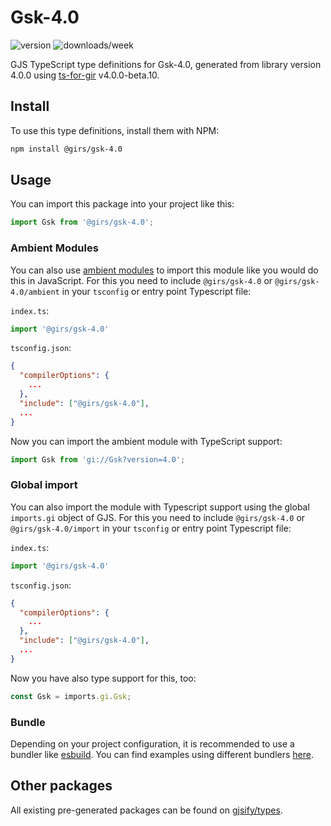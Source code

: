 
# Gsk-4.0

![version](https://img.shields.io/npm/v/@girs/gsk-4.0)
![downloads/week](https://img.shields.io/npm/dw/@girs/gsk-4.0)


GJS TypeScript type definitions for Gsk-4.0, generated from library version 4.0.0 using [ts-for-gir](https://github.com/gjsify/ts-for-gir) v4.0.0-beta.10.


## Install

To use this type definitions, install them with NPM:
```bash
npm install @girs/gsk-4.0
```

## Usage

You can import this package into your project like this:
```ts
import Gsk from '@girs/gsk-4.0';
```

### Ambient Modules

You can also use [ambient modules](https://github.com/gjsify/ts-for-gir/tree/main/packages/cli#ambient-modules) to import this module like you would do this in JavaScript.
For this you need to include `@girs/gsk-4.0` or `@girs/gsk-4.0/ambient` in your `tsconfig` or entry point Typescript file:

`index.ts`:
```ts
import '@girs/gsk-4.0'
```

`tsconfig.json`:
```json
{
  "compilerOptions": {
    ...
  },
  "include": ["@girs/gsk-4.0"],
  ...
}
```

Now you can import the ambient module with TypeScript support: 

```ts
import Gsk from 'gi://Gsk?version=4.0';
```

### Global import

You can also import the module with Typescript support using the global `imports.gi` object of GJS.
For this you need to include `@girs/gsk-4.0` or `@girs/gsk-4.0/import` in your `tsconfig` or entry point Typescript file:

`index.ts`:
```ts
import '@girs/gsk-4.0'
```

`tsconfig.json`:
```json
{
  "compilerOptions": {
    ...
  },
  "include": ["@girs/gsk-4.0"],
  ...
}
```

Now you have also type support for this, too:

```ts
const Gsk = imports.gi.Gsk;
```

### Bundle

Depending on your project configuration, it is recommended to use a bundler like [esbuild](https://esbuild.github.io/). You can find examples using different bundlers [here](https://github.com/gjsify/ts-for-gir/tree/main/examples).

## Other packages

All existing pre-generated packages can be found on [gjsify/types](https://github.com/gjsify/types).

